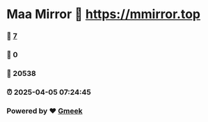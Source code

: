 # Maa Mirror :link: https://mmirror.top 
### :page_facing_up: [7](https://mmirror.top/tag.html) 
### :speech_balloon: 0 
### :hibiscus: 20538 
### :alarm_clock: 2025-04-05 07:24:45 
### Powered by :heart: [Gmeek](https://github.com/Meekdai/Gmeek)
